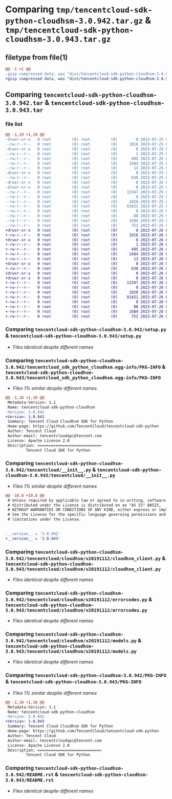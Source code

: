 # Comparing `tmp/tencentcloud-sdk-python-cloudhsm-3.0.942.tar.gz` & `tmp/tencentcloud-sdk-python-cloudhsm-3.0.943.tar.gz`

## filetype from file(1)

```diff
@@ -1 +1 @@
-gzip compressed data, was "dist/tencentcloud-sdk-python-cloudhsm-3.0.942.tar", last modified: Tue Jul 25 04:14:38 2023, max compression
+gzip compressed data, was "dist/tencentcloud-sdk-python-cloudhsm-3.0.943.tar", last modified: Wed Jul 26 00:34:12 2023, max compression
```

## Comparing `tencentcloud-sdk-python-cloudhsm-3.0.942.tar` & `tencentcloud-sdk-python-cloudhsm-3.0.943.tar`

### file list

```diff
@@ -1,19 +1,19 @@
-drwxr-xr-x   0 root         (0) root         (0)        0 2023-07-25 04:14:38.000000 tencentcloud-sdk-python-cloudhsm-3.0.942/
--rw-r--r--   0 root         (0) root         (0)     1016 2023-07-25 04:14:38.000000 tencentcloud-sdk-python-cloudhsm-3.0.942/setup.py
-drwxr-xr-x   0 root         (0) root         (0)        0 2023-07-25 04:14:38.000000 tencentcloud-sdk-python-cloudhsm-3.0.942/tencentcloud_sdk_python_cloudhsm.egg-info/
--rw-r--r--   0 root         (0) root         (0)        1 2023-07-25 04:14:38.000000 tencentcloud-sdk-python-cloudhsm-3.0.942/tencentcloud_sdk_python_cloudhsm.egg-info/dependency_links.txt
--rw-r--r--   0 root         (0) root         (0)      495 2023-07-25 04:14:38.000000 tencentcloud-sdk-python-cloudhsm-3.0.942/tencentcloud_sdk_python_cloudhsm.egg-info/SOURCES.txt
--rw-r--r--   0 root         (0) root         (0)     1684 2023-07-25 04:14:38.000000 tencentcloud-sdk-python-cloudhsm-3.0.942/tencentcloud_sdk_python_cloudhsm.egg-info/PKG-INFO
--rw-r--r--   0 root         (0) root         (0)       13 2023-07-25 04:14:38.000000 tencentcloud-sdk-python-cloudhsm-3.0.942/tencentcloud_sdk_python_cloudhsm.egg-info/top_level.txt
-drwxr-xr-x   0 root         (0) root         (0)        0 2023-07-25 04:14:38.000000 tencentcloud-sdk-python-cloudhsm-3.0.942/tencentcloud/
--rw-r--r--   0 root         (0) root         (0)      630 2023-07-25 04:14:38.000000 tencentcloud-sdk-python-cloudhsm-3.0.942/tencentcloud/__init__.py
-drwxr-xr-x   0 root         (0) root         (0)        0 2023-07-25 04:14:38.000000 tencentcloud-sdk-python-cloudhsm-3.0.942/tencentcloud/cloudhsm/
-drwxr-xr-x   0 root         (0) root         (0)        0 2023-07-25 04:14:38.000000 tencentcloud-sdk-python-cloudhsm-3.0.942/tencentcloud/cloudhsm/v20191112/
--rw-r--r--   0 root         (0) root         (0)    13347 2023-07-25 04:14:38.000000 tencentcloud-sdk-python-cloudhsm-3.0.942/tencentcloud/cloudhsm/v20191112/cloudhsm_client.py
--rw-r--r--   0 root         (0) root         (0)        0 2023-07-25 04:14:38.000000 tencentcloud-sdk-python-cloudhsm-3.0.942/tencentcloud/cloudhsm/v20191112/__init__.py
--rw-r--r--   0 root         (0) root         (0)     1020 2023-07-25 04:14:38.000000 tencentcloud-sdk-python-cloudhsm-3.0.942/tencentcloud/cloudhsm/v20191112/errorcodes.py
--rw-r--r--   0 root         (0) root         (0)    81651 2023-07-25 04:14:38.000000 tencentcloud-sdk-python-cloudhsm-3.0.942/tencentcloud/cloudhsm/v20191112/models.py
--rw-r--r--   0 root         (0) root         (0)        0 2023-07-25 04:14:38.000000 tencentcloud-sdk-python-cloudhsm-3.0.942/tencentcloud/cloudhsm/__init__.py
--rw-r--r--   0 root         (0) root         (0)       88 2023-07-25 04:14:38.000000 tencentcloud-sdk-python-cloudhsm-3.0.942/setup.cfg
--rw-r--r--   0 root         (0) root         (0)     1684 2023-07-25 04:14:38.000000 tencentcloud-sdk-python-cloudhsm-3.0.942/PKG-INFO
--rw-r--r--   0 root         (0) root         (0)      752 2023-07-25 04:14:38.000000 tencentcloud-sdk-python-cloudhsm-3.0.942/README.rst
+drwxr-xr-x   0 root         (0) root         (0)        0 2023-07-26 00:34:12.000000 tencentcloud-sdk-python-cloudhsm-3.0.943/
+-rw-r--r--   0 root         (0) root         (0)     1016 2023-07-26 00:34:12.000000 tencentcloud-sdk-python-cloudhsm-3.0.943/setup.py
+drwxr-xr-x   0 root         (0) root         (0)        0 2023-07-26 00:34:12.000000 tencentcloud-sdk-python-cloudhsm-3.0.943/tencentcloud_sdk_python_cloudhsm.egg-info/
+-rw-r--r--   0 root         (0) root         (0)        1 2023-07-26 00:34:12.000000 tencentcloud-sdk-python-cloudhsm-3.0.943/tencentcloud_sdk_python_cloudhsm.egg-info/dependency_links.txt
+-rw-r--r--   0 root         (0) root         (0)      495 2023-07-26 00:34:12.000000 tencentcloud-sdk-python-cloudhsm-3.0.943/tencentcloud_sdk_python_cloudhsm.egg-info/SOURCES.txt
+-rw-r--r--   0 root         (0) root         (0)     1684 2023-07-26 00:34:12.000000 tencentcloud-sdk-python-cloudhsm-3.0.943/tencentcloud_sdk_python_cloudhsm.egg-info/PKG-INFO
+-rw-r--r--   0 root         (0) root         (0)       13 2023-07-26 00:34:12.000000 tencentcloud-sdk-python-cloudhsm-3.0.943/tencentcloud_sdk_python_cloudhsm.egg-info/top_level.txt
+drwxr-xr-x   0 root         (0) root         (0)        0 2023-07-26 00:34:12.000000 tencentcloud-sdk-python-cloudhsm-3.0.943/tencentcloud/
+-rw-r--r--   0 root         (0) root         (0)      630 2023-07-26 00:34:12.000000 tencentcloud-sdk-python-cloudhsm-3.0.943/tencentcloud/__init__.py
+drwxr-xr-x   0 root         (0) root         (0)        0 2023-07-26 00:34:12.000000 tencentcloud-sdk-python-cloudhsm-3.0.943/tencentcloud/cloudhsm/
+drwxr-xr-x   0 root         (0) root         (0)        0 2023-07-26 00:34:12.000000 tencentcloud-sdk-python-cloudhsm-3.0.943/tencentcloud/cloudhsm/v20191112/
+-rw-r--r--   0 root         (0) root         (0)    13347 2023-07-26 00:34:12.000000 tencentcloud-sdk-python-cloudhsm-3.0.943/tencentcloud/cloudhsm/v20191112/cloudhsm_client.py
+-rw-r--r--   0 root         (0) root         (0)        0 2023-07-26 00:34:12.000000 tencentcloud-sdk-python-cloudhsm-3.0.943/tencentcloud/cloudhsm/v20191112/__init__.py
+-rw-r--r--   0 root         (0) root         (0)     1020 2023-07-26 00:34:12.000000 tencentcloud-sdk-python-cloudhsm-3.0.943/tencentcloud/cloudhsm/v20191112/errorcodes.py
+-rw-r--r--   0 root         (0) root         (0)    81651 2023-07-26 00:34:12.000000 tencentcloud-sdk-python-cloudhsm-3.0.943/tencentcloud/cloudhsm/v20191112/models.py
+-rw-r--r--   0 root         (0) root         (0)        0 2023-07-26 00:34:12.000000 tencentcloud-sdk-python-cloudhsm-3.0.943/tencentcloud/cloudhsm/__init__.py
+-rw-r--r--   0 root         (0) root         (0)       88 2023-07-26 00:34:12.000000 tencentcloud-sdk-python-cloudhsm-3.0.943/setup.cfg
+-rw-r--r--   0 root         (0) root         (0)     1684 2023-07-26 00:34:12.000000 tencentcloud-sdk-python-cloudhsm-3.0.943/PKG-INFO
+-rw-r--r--   0 root         (0) root         (0)      752 2023-07-26 00:34:12.000000 tencentcloud-sdk-python-cloudhsm-3.0.943/README.rst
```

### Comparing `tencentcloud-sdk-python-cloudhsm-3.0.942/setup.py` & `tencentcloud-sdk-python-cloudhsm-3.0.943/setup.py`

 * *Files identical despite different names*

### Comparing `tencentcloud-sdk-python-cloudhsm-3.0.942/tencentcloud_sdk_python_cloudhsm.egg-info/PKG-INFO` & `tencentcloud-sdk-python-cloudhsm-3.0.943/tencentcloud_sdk_python_cloudhsm.egg-info/PKG-INFO`

 * *Files 1% similar despite different names*

```diff
@@ -1,10 +1,10 @@
 Metadata-Version: 1.1
 Name: tencentcloud-sdk-python-cloudhsm
-Version: 3.0.942
+Version: 3.0.943
 Summary: Tencent Cloud Cloudhsm SDK for Python
 Home-page: https://github.com/TencentCloud/tencentcloud-sdk-python
 Author: Tencent Cloud
 Author-email: tencentcloudapi@tencent.com
 License: Apache License 2.0
 Description: ============================
         Tencent Cloud SDK for Python
```

### Comparing `tencentcloud-sdk-python-cloudhsm-3.0.942/tencentcloud/__init__.py` & `tencentcloud-sdk-python-cloudhsm-3.0.943/tencentcloud/__init__.py`

 * *Files 1% similar despite different names*

```diff
@@ -10,8 +10,8 @@
 # Unless required by applicable law or agreed to in writing, software
 # distributed under the License is distributed on an "AS IS" BASIS,
 # WITHOUT WARRANTIES OR CONDITIONS OF ANY KIND, either express or implied.
 # See the License for the specific language governing permissions and
 # limitations under the License.
 
 
-__version__ = '3.0.942'
+__version__ = '3.0.943'
```

### Comparing `tencentcloud-sdk-python-cloudhsm-3.0.942/tencentcloud/cloudhsm/v20191112/cloudhsm_client.py` & `tencentcloud-sdk-python-cloudhsm-3.0.943/tencentcloud/cloudhsm/v20191112/cloudhsm_client.py`

 * *Files identical despite different names*

### Comparing `tencentcloud-sdk-python-cloudhsm-3.0.942/tencentcloud/cloudhsm/v20191112/errorcodes.py` & `tencentcloud-sdk-python-cloudhsm-3.0.943/tencentcloud/cloudhsm/v20191112/errorcodes.py`

 * *Files identical despite different names*

### Comparing `tencentcloud-sdk-python-cloudhsm-3.0.942/tencentcloud/cloudhsm/v20191112/models.py` & `tencentcloud-sdk-python-cloudhsm-3.0.943/tencentcloud/cloudhsm/v20191112/models.py`

 * *Files identical despite different names*

### Comparing `tencentcloud-sdk-python-cloudhsm-3.0.942/PKG-INFO` & `tencentcloud-sdk-python-cloudhsm-3.0.943/PKG-INFO`

 * *Files 1% similar despite different names*

```diff
@@ -1,10 +1,10 @@
 Metadata-Version: 1.1
 Name: tencentcloud-sdk-python-cloudhsm
-Version: 3.0.942
+Version: 3.0.943
 Summary: Tencent Cloud Cloudhsm SDK for Python
 Home-page: https://github.com/TencentCloud/tencentcloud-sdk-python
 Author: Tencent Cloud
 Author-email: tencentcloudapi@tencent.com
 License: Apache License 2.0
 Description: ============================
         Tencent Cloud SDK for Python
```

### Comparing `tencentcloud-sdk-python-cloudhsm-3.0.942/README.rst` & `tencentcloud-sdk-python-cloudhsm-3.0.943/README.rst`

 * *Files identical despite different names*

